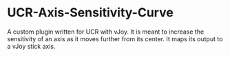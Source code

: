 # UCR-Axis-Sensitivity-Curve
A custom plugin written for UCR with vJoy. It is meant to increase the sensitivity of an axis as it moves further from its center. It maps its output to a vJoy stick axis.
